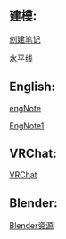 ## 建模:

[创建笔记](建模/创建笔记.md)

[水平线](建模/水平线.md)



## English:

[engNote](english/engNote.md)

[EngNote1](english/EngNote1.md)



## VRChat:

[VRChat]()







## Blender:

[Blender资源]()

